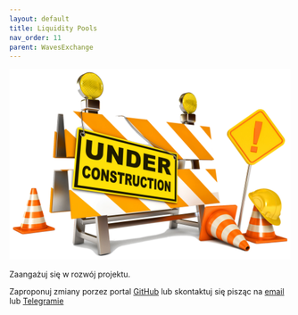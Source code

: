 ```yaml
---
layout: default
title: Liquidity Pools
nav_order: 11
parent: WavesExchange
---
```


![Under Construction](images/under-construction.png)

Zaangażuj się w rozwój projektu.

Zaproponuj zmiany porzez portal [GitHub](https://github.com/wxpl/wxpl.github.io) lub skontaktuj się pisząc na [email](mailto:contact@wxpl.club) lub [Telegramie](https://t.me/wavesexchange_polska)